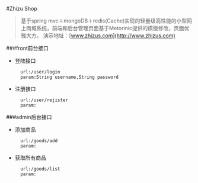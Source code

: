 #Zhizu Shop
>基于spring mvc＋mongoDB＋redis(Cache)实现的轻量级高性能的小型网上商城系统，前端和后台管理页面基于Metorinic提供的模版修改，页面优雅大方。
演示地址：[www.zhizus.com](http://www.zhizus.com)


###front前台接口

- 登陆接口

		url:/user/login
		param:String username,String password
		

- 注册接口

		url:/user/rejister
		param:
		
		

###admin后台接口

	
- 添加商品

		url:/goods/add
		param:
		
- 获取所有商品

		url:/goods/list
		param:
